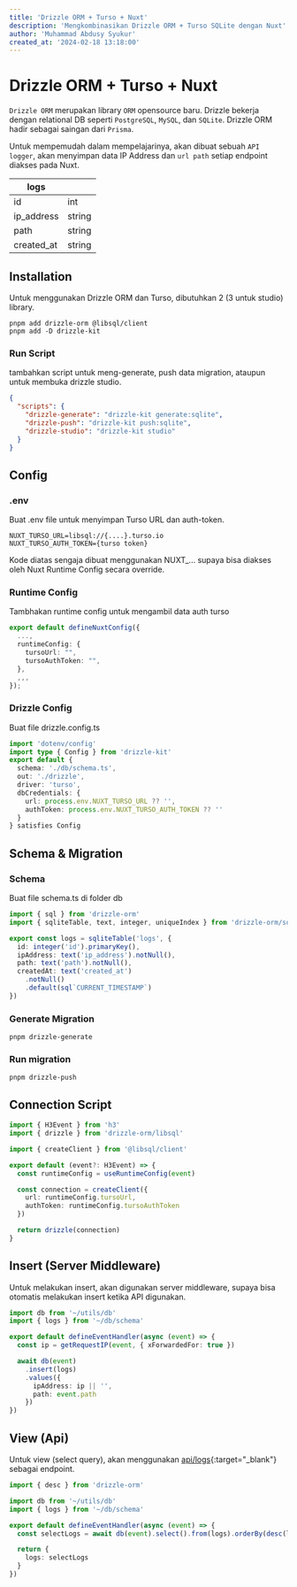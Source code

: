 ```yaml
---
title: 'Drizzle ORM + Turso + Nuxt'
description: 'Mengkombinasikan Drizzle ORM + Turso SQLite dengan Nuxt'
author: 'Muhammad Abdusy Syukur'
created_at: '2024-02-18 13:18:00'
---
```


# Drizzle ORM + Turso + Nuxt

`Drizzle ORM` merupakan library `ORM` opensource baru. Drizzle bekerja dengan relational DB seperti `PostgreSQL`, `MySQL`, dan `SQLite`. Drizzle ORM hadir sebagai saingan dari `Prisma`.

Untuk mempemudah dalam mempelajarinya, akan dibuat sebuah `API logger`, akan menyimpan data IP Address dan `url path` setiap endpoint diakses pada Nuxt.

| logs       |        |
| ---------- | ------ |
| id         | int    |
| ip_address | string |
| path       | string |
| created_at | string |

## Installation

Untuk menggunakan Drizzle ORM dan Turso, dibutuhkan 2 (3 untuk studio) library.

```shell
pnpm add drizzle-orm @libsql/client
pnpm add -D drizzle-kit
```

### Run Script

tambahkan script untuk meng-generate, push data migration, ataupun untuk membuka drizzle studio.

```json
{
  "scripts": {
    "drizzle-generate": "drizzle-kit generate:sqlite",
    "drizzle-push": "drizzle-kit push:sqlite",
    "drizzle-studio": "drizzle-kit studio"
  }
}
```

## Config

### .env

Buat .env file untuk menyimpan Turso URL dan auth-token.

```env .env
NUXT_TURSO_URL=libsql://{....}.turso.io
NUXT_TURSO_AUTH_TOKEN={turso token}
```

Kode diatas sengaja dibuat menggunakan NUXT\_... supaya bisa diakses oleh Nuxt Runtime Config secara override.

### Runtime Config

Tambhakan runtime config untuk mengambil data auth turso

```ts nuxt.config.ts
export default defineNuxtConfig({
  ...,
  runtimeConfig: {
    tursoUrl: "",
    tursoAuthToken: "",
  },
  ,,,
});

```

### Drizzle Config

Buat file drizzle.config.ts

```ts
import 'dotenv/config'
import type { Config } from 'drizzle-kit'
export default {
  schema: './db/schema.ts',
  out: './drizzle',
  driver: 'turso',
  dbCredentials: {
    url: process.env.NUXT_TURSO_URL ?? '',
    authToken: process.env.NUXT_TURSO_AUTH_TOKEN ?? ''
  }
} satisfies Config
```

## Schema & Migration

### Schema

Buat file schema.ts di folder db

```ts /db/schema.ts
import { sql } from 'drizzle-orm'
import { sqliteTable, text, integer, uniqueIndex } from 'drizzle-orm/sqlite-core'

export const logs = sqliteTable('logs', {
  id: integer('id').primaryKey(),
  ipAddress: text('ip_address').notNull(),
  path: text('path').notNull(),
  createdAt: text('created_at')
    .notNull()
    .default(sql`CURRENT_TIMESTAMP`)
})
```

### Generate Migration

```shell
pnpm drizzle-generate
```

### Run migration

```shell
pnpm drizzle-push
```

## Connection Script

```ts /utils/db.ts
import { H3Event } from 'h3'
import { drizzle } from 'drizzle-orm/libsql'

import { createClient } from '@libsql/client'

export default (event?: H3Event) => {
  const runtimeConfig = useRuntimeConfig(event)

  const connection = createClient({
    url: runtimeConfig.tursoUrl,
    authToken: runtimeConfig.tursoAuthToken
  })

  return drizzle(connection)
}
```

## Insert (Server Middleware)

Untuk melakukan insert, akan digunakan server middleware, supaya bisa otomatis melakukan insert ketika API digunakan.

```ts /server/middleware/01.logger.ts
import db from '~/utils/db'
import { logs } from '~/db/schema'

export default defineEventHandler(async (event) => {
  const ip = getRequestIP(event, { xForwardedFor: true })

  await db(event)
    .insert(logs)
    .values({
      ipAddress: ip || '',
      path: event.path
    })
})
```

## View (Api)

Untuk view (select query), akan menggunakan [api/logs](/api/logs){:target="\_blank"} sebagai endpoint.

```ts /server/api/logs/index.get.ts
import { desc } from 'drizzle-orm'

import db from '~/utils/db'
import { logs } from '~/db/schema'

export default defineEventHandler(async (event) => {
  const selectLogs = await db(event).select().from(logs).orderBy(desc(logs.createdAt)).limit(50)

  return {
    logs: selectLogs
  }
})
```
